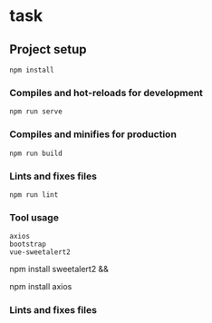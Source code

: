 # task

## Project setup
```
npm install
```

### Compiles and hot-reloads for development
```
npm run serve
```

### Compiles and minifies for production
```
npm run build
```

### Lints and fixes files
```
npm run lint
```

### Tool usage
```
axios
bootstrap
vue-sweetalert2
```
npm install sweetalert2
&&

npm install axios
### Lints and fixes files
```

